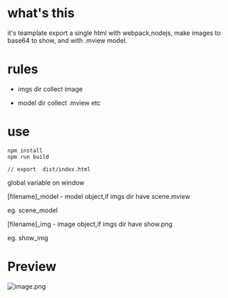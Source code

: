 # what's this

it's teamplate export a single html with webpack,nodejs, make images to base64 to show,
and with .mview model.

# rules

- imgs
  dir collect image

- model
  dir collect .mview etc

# use

```$javascript
npm install
npm run build

// export  dist/index.html

```

global variable on window

[filename]\_model - model object,if imgs dir have scene.mview

eg. scene_model

[filename]\_img - image object,if imgs dir have show.png

eg. show_img

# Preview

![image.png](https://i.loli.net/2020/06/20/u8rftObwxcnqMg3.png)
